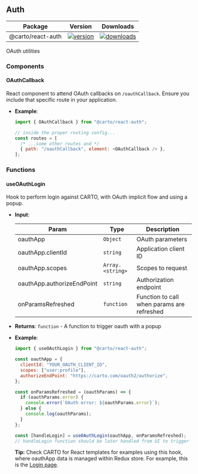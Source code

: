 ## Auth

| Package | Version | Downloads |
| ------- | ------- | --------- |
| @carto/react-auth  | <a href="https://npmjs.org/package/@carto/react-auth">  <img src="https://img.shields.io/npm/v/@carto/react-auth.svg?style=flat-square" alt="version" /></a> | <a href="https://npmjs.org/package/@carto/react-auth">  <img src="https://img.shields.io/npm/dt/@carto/react-auth.svg?style=flat-square" alt="downloads" /></a>


OAuth utilities

### Components

#### OAuthCallback

React component to attend OAuth callbacks on `/oauthCallback`. Ensure you include that specific route in your application.

- **Example**:

  ```js
  import { OAuthCallback } from "@carto/react-auth";

  // inside the proper routing config...
  const routes = [
    /* ...some other routes and */
    { path: "/oauthCallback", element: <OAuthCallback /> },
  ];
  ```

### Functions

#### useOAuthLogin

Hook to perform login against CARTO, with OAuth implicit flow and using a popup.

- **Input**:

  | Param                      | Type                              | Description                                |
  | -------------------------- | --------------------------------- | ------------------------------------------ |
  | oauthApp                   | <code>Object</code>               | OAuth parameters                           |
  | oauthApp.clientId          | <code>string</code>               | Application client ID                      |
  | oauthApp.scopes            | <code>Array.&lt;string&gt;</code> | Scopes to request                          |
  | oauthApp.authorizeEndPoint | <code>string</code>               | Authorization endpoint                     |
  | onParamsRefreshed          | <code>function</code>             | Function to call when params are refreshed |

- **Returns**: <code>function</code> - A function to trigger oauth with a popup

- **Example**:

  ```js
  import { useOAuthLogin } from "@carto/react-auth";

  const oauthApp = {
    clientId: "YOUR_OAUTH_CLIENT_ID",
    scopes: ["user:profile"],
    authorizeEndPoint: "https://carto.com/oauth2/authorize",
  };

  const onParamsRefreshed = (oauthParams) => {
    if (oauthParams.error) {
      console.error(`OAuth error: ${oauthParams.error}`);
    } else {
      console.log(oauthParams);
    }
  };

  const [handleLogin] = useOAuthLogin(oauthApp, onParamsRefreshed);
  // handleLogin function should be later handled from UI to trigger the flow
  ```

  **Tip:** Check CARTO for React templates for examples using this hook, where oauthApp data is managed within Redux store. For example, this is the [Login page](https://github.com/CartoDB/carto-react-template/blob/master/template-skeleton/template/src/components/views/login/Login.js).
